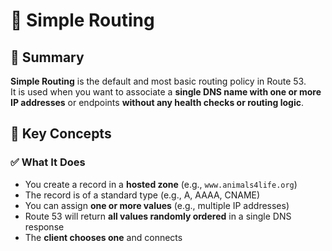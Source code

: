 # 🧾 Simple Routing

## 📌 Summary

**Simple Routing** is the default and most basic routing policy in Route 53.  
It is used when you want to associate a **single DNS name with one or more IP addresses** or endpoints **without any health checks or routing logic**.


## 🧠 Key Concepts

### ✅ What It Does

- You create a record in a **hosted zone** (e.g., `www.animals4life.org`)
- The record is of a standard type (e.g., A, AAAA, CNAME)
- You can assign **one or more values** (e.g., multiple IP addresses)
- Route 53 will return **all values randomly ordered** in a single DNS response
- The **client chooses one** and connects

